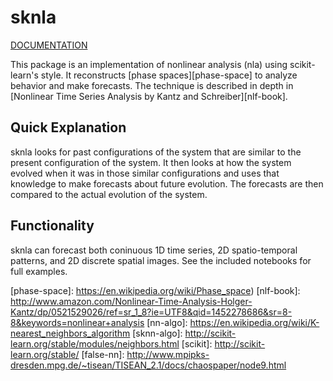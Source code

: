 
sknla
========

[DOCUMENTATION][sk-nla]

This package is an implementation of nonlinear analysis (nla) using scikit-learn's style. It reconstructs [phase spaces][phase-space] to analyze behavior and make forecasts. The technique is described in depth in [Nonlinear Time Series Analysis by Kantz and Schreiber][nlf-book].

Quick Explanation
-----------------

sknla looks for past configurations of the system that are similar to the present configuration of the system. It then looks at how the system evolved when it was in those similar configurations and uses that knowledge to make forecasts about future evolution. The forecasts are then compared to the actual evolution of the system.


Functionality
-------------
sknla can forecast both coninuous 1D time series, 2D spatio-temporal patterns, and 2D discrete spatial images. See the included notebooks for full examples.


[sk-nla]: http://nickc1.github.io/sknla/
[phase-space]: https://en.wikipedia.org/wiki/Phase_space)
[nlf-book]: http://www.amazon.com/Nonlinear-Time-Analysis-Holger-Kantz/dp/0521529026/ref=sr_1_8?ie=UTF8&qid=1452278686&sr=8-8&keywords=nonlinear+analysis
[nn-algo]: https://en.wikipedia.org/wiki/K-nearest_neighbors_algorithm
[sknn-algo]: http://scikit-learn.org/stable/modules/neighbors.html
[scikit]: http://scikit-learn.org/stable/
[false-nn]: http://www.mpipks-dresden.mpg.de/~tisean/TISEAN_2.1/docs/chaospaper/node9.html
